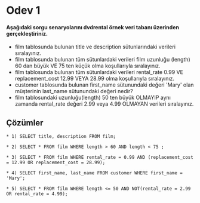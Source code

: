 # Odev 1



#### Aşağıdaki sorgu senaryolarını dvdrental örnek veri tabanı üzerinden gerçekleştiriniz.

- film tablosunda bulunan title ve description sütunlarındaki verileri sıralayınız.
- film tablosunda bulunan tüm sütunlardaki verileri film uzunluğu (length) 60 dan büyük VE 75 ten küçük olma koşullarıyla sıralayınız.
- film tablosunda bulunan tüm sütunlardaki verileri rental_rate 0.99 VE replacement_cost 12.99 VEYA 28.99 olma koşullarıyla sıralayınız.
- customer tablosunda bulunan first_name sütunundaki değeri 'Mary' olan müşterinin last_name sütunundaki değeri nedir?
- film tablosundaki uzunluğu(length) 50 ten büyük OLMAYIP aynı zamanda rental_rate değeri 2.99 veya 4.99 OLMAYAN verileri sıralayınız.


## Çözümler

```PostgreSQL
* 1) SELECT title, description FROM film;
```
```PostgreSQL
* 2) SELECT * FROM film WHERE length > 60 AND length < 75 ;
```
```PostgreSQL
* 3) SELECT * FROM film WHERE rental_rate = 0.99 AND (replacement_cost = 12.99 OR replacement_cost = 28.99);
```
```PostgreSQL
* 4) SELECT first_name, last_name FROM customer WHERE first_name = 'Mary';
```
```PostgreSQL
* 5) SELECT * FROM film WHERE length <= 50 AND NOT(rental_rate = 2.99 OR rental_rate = 4.99);
```







